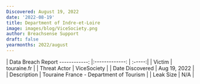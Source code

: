 ```yaml
---
Discovered: August 19, 2022
date: '2022-08-19'
title: Department of Indre-et-Loire
image: images/blog/ViceSociety.png
author: Breachsense Support
draft: false
yearmonths: 2022/august
---
```



| Data Breach Report
------------:     |:-------------:    | :-----:|
| Victim      | touraine.fr      | 
| Threat Actor      | ViceSociety      | 
| Date Discovered      | Aug 19, 2022      | 
| Description      | Touraine France - Department of Tourism      | 
| Leak Size      | N/A      | 

